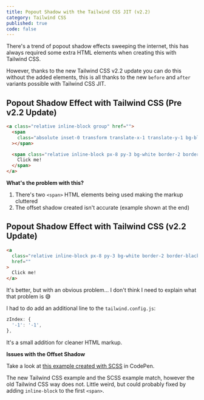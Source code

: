 ```yaml
---
title: Popout Shadow with the Tailwind CSS JIT (v2.2)
category: Tailwind CSS
published: true
code: false
---
```


There's a trend of popout shadow effects sweeping the internet, this has always required some extra HTML elements when creating this with Tailwind CSS.

However, thanks to the new Tailwind CSS v2.2 update you can do this without the added elements, this is all thanks to the new `before` and `after` variants possible with Tailwind CSS JIT.

## Popout Shadow Effect with Tailwind CSS (Pre v2.2 Update)

```html
<a class="relative inline-block group" href="">
  <span
    class="absolute inset-0 transform translate-x-1 translate-y-1 bg-black group-hover:translate-y-0 group-hover:translate-x-0"
  ></span>

  <span class="relative inline-block px-8 py-3 bg-white border-2 border-black">
    Click me!
  </span>
</a>
```

**What's the problem with this?**

1. There's two `<span>` HTML elements being used making the markup cluttered
2. The offset shadow created isn't accurate (example shown at the end)

## Popout Shadow Effect with Tailwind CSS (v2.2 Update)

```html
<a
  class="relative inline-block px-8 py-3 bg-white border-2 border-black after:absolute after:inset-0 after:translate-x-1 after:translate-y-1 after:bg-black after:-z-1 hover:after:translate-x-0 hover:after:translate-y-0"
  href=""
>
  Click me!
</a>
```

It's better, but with an obvious problem... I don't think I need to explain what that problem is 😅

I had to do add an additional line to the `tailwind.config.js`:

```js
zIndex: {
  '-1': '-1',
},
```

It's a small addition for cleaner HTML markup.

**Issues with the Offset Shadow**

Take a look at [this example created with SCSS](https://codepen.io/markmead/pen/gOmErLy) in CodePen.

The new Tailwind CSS example and the SCSS example match, however the old Tailwind CSS way does not. Little weird, but could probably fixed by adding `inline-block` to the first `<span>`.
